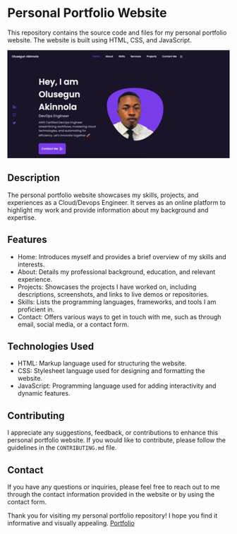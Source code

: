 # Personal Portfolio Website

This repository contains the source code and files for my personal portfolio website. The website is built using HTML, CSS, and JavaScript.


![Alt text](https://github.com/shegezzy/Olusegun-Akinnola-Portfolio/blob/master/assets/img/readme/dark.png?raw=true)


## Description

The personal portfolio website showcases my skills, projects, and experiences as a Cloud/Devops Engineer. It serves as an online platform to highlight my work and provide information about my background and expertise.

## Features

- Home: Introduces myself and provides a brief overview of my skills and interests.
- About: Details my professional background, education, and relevant experience.
- Projects: Showcases the projects I have worked on, including descriptions, screenshots, and links to live demos or repositories.
- Skills: Lists the programming languages, frameworks, and tools I am proficient in.
- Contact: Offers various ways to get in touch with me, such as through email, social media, or a contact form.

## Technologies Used

- HTML: Markup language used for structuring the website.
- CSS: Stylesheet language used for designing and formatting the website.
- JavaScript: Programming language used for adding interactivity and dynamic features.


## Contributing

I appreciate any suggestions, feedback, or contributions to enhance this personal portfolio website. If you would like to contribute, please follow the guidelines in the `CONTRIBUTING.md` file.

## Contact

If you have any questions or inquiries, please feel free to reach out to me through the contact information provided in the website or by using the contact form.

Thank you for visiting my personal portfolio repository! I hope you find it informative and visually appealing.
[Portfolio](https://github.com/shegezzy/Olusegun-Akinnola-Portfolio/)